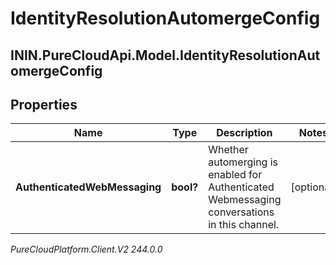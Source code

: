 # IdentityResolutionAutomergeConfig

## ININ.PureCloudApi.Model.IdentityResolutionAutomergeConfig

## Properties

|Name | Type | Description | Notes|
|------------ | ------------- | ------------- | -------------|
| **AuthenticatedWebMessaging** | **bool?** | Whether automerging is enabled for Authenticated Webmessaging conversations in this channel. | [optional] |



_PureCloudPlatform.Client.V2 244.0.0_
